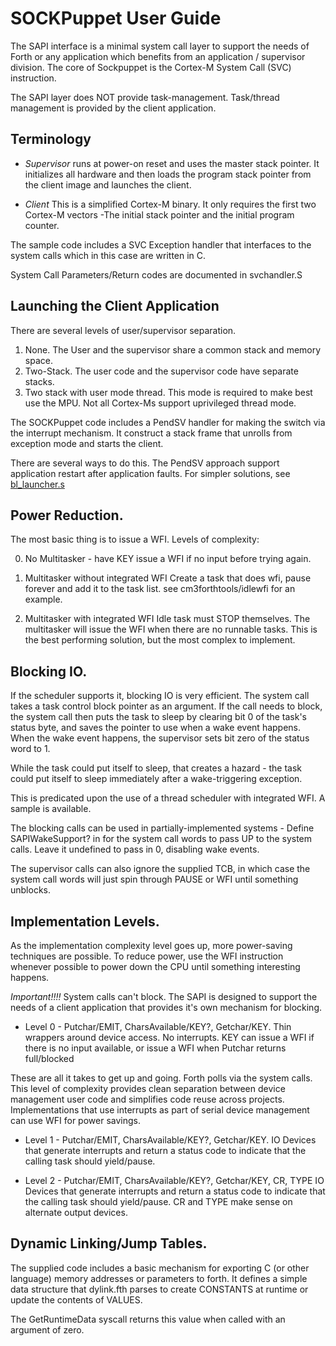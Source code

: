 # SOCKPuppet User Guide

The SAPI interface is a minimal system call layer to support the needs of Forth or any application which benefits from an application / supervisor division. The core of Sockpuppet is the Cortex-M System Call (SVC) instruction.

The SAPI layer does NOT provide task-management.  Task/thread management is provided by the client application.

##  Terminology
- _Supervisor_ runs at power-on reset and uses the master stack pointer.   It initializes all hardware and then loads the program stack pointer from the client image and launches the client.   

- _Client_ This is a simplified Cortex-M binary.   It only requires the first two Cortex-M vectors -The initial stack pointer and the initial program counter.

The sample code includes a SVC Exception handler that interfaces to the system calls which in this case are written in C.

System Call Parameters/Return codes are documented in svchandler.S

## Launching the Client Application 

There are several levels of user/supervisor separation.

1. None.   The User and the supervisor share a common stack and memory space.
2. Two-Stack.  The user code and the supervisor code have separate stacks.   
3. Two stack with user mode thread.   This mode is required to make best use the MPU.   Not all Cortex-Ms support uprivileged thread mode. 

The SOCKPuppet code includes a PendSV handler for making the switch via the interrupt mechanism.    It construct a stack frame that unrolls from exception mode and starts the client.

There are several ways to do this.   The PendSV approach support application restart after application faults.   For simpler solutions, see [bl_launcher.s](https://github.com/rbsexton/cm3lib/blob/master/bl_launcher.s) 

## Power Reduction.

The most basic thing is to issue a WFI.  Levels of complexity:

0. No Multitasker - have KEY issue a WFI if no input before trying again.

1. Multitasker without integrated WFI
 Create a task that does wfi, pause forever and add it to the task list.
 see cm3forthtools/idlewfi for an example.

2. Multitasker with integrated WFI
 Idle task must STOP themselves.  The multitasker will issue the WFI when there are no runnable tasks.   This is the best performing solution, but the most complex to implement.

## Blocking IO.

If the scheduler supports it, blocking IO is very efficient.  The 
system call takes a task control block pointer as an argument.  If the call needs to block, the system call then puts the task to sleep by clearing bit 0 of the task's status byte, and saves the pointer to use when a wake event happens.  When the wake event happens, the supervisor sets bit zero of the status word to 1.

While the task could put itself to sleep, that creates a hazard - 
the task could put itself to sleep immediately after a wake-triggering exception.

This is predicated upon the use of a thread scheduler with integrated WFI.  A sample is available.

The blocking calls can be used in partially-implemented systems -
Define SAPIWakeSupport? in for the system call words to pass UP to the system calls. Leave it undefined to pass in 0, disabling wake events.

The supervisor calls can also ignore the supplied TCB, in which case the system call words will just spin through PAUSE or WFI until something unblocks.

## Implementation Levels.  

As the implementation complexity level goes up, more power-saving techniques are possible.  To reduce power, use the WFI instruction whenever possible to power down the CPU until something interesting happens.

_Important!!!!_  System calls can't block.  The SAPI is designed to support the needs of a client application that provides it's own mechanism for blocking.


- Level 0 - Putchar/EMIT,  CharsAvailable/KEY?, Getchar/KEY.
Thin wrappers around device access.  No interrupts. KEY can issue a WFI if there is no input available, or issue a WFI when Putchar returns full/blocked

These are all it takes to get up and going.  Forth polls via the system calls.   This level of complexity provides clean separation between device management user code and simplifies code reuse across projects.   Implementations that use interrupts as part of serial device management can use WFI for power savings.

- Level 1 - Putchar/EMIT,  CharsAvailable/KEY?, Getchar/KEY.
IO Devices that generate interrupts and return a status code to indicate that the calling task should yield/pause.  

- Level 2 - Putchar/EMIT,  CharsAvailable/KEY?, Getchar/KEY, CR, TYPE IO Devices that generate interrupts and return a status code to indicate that the calling task should yield/pause.  CR and TYPE make sense on alternate  output devices.

## Dynamic Linking/Jump Tables.

The supplied code includes a basic mechanism for exporting C (or other language) memory addresses or parameters to forth.  It defines a simple data structure
that dylink.fth parses to create CONSTANTS at runtime or update the contents of VALUES.

The GetRuntimeData syscall returns this value when called with an argument of zero.
